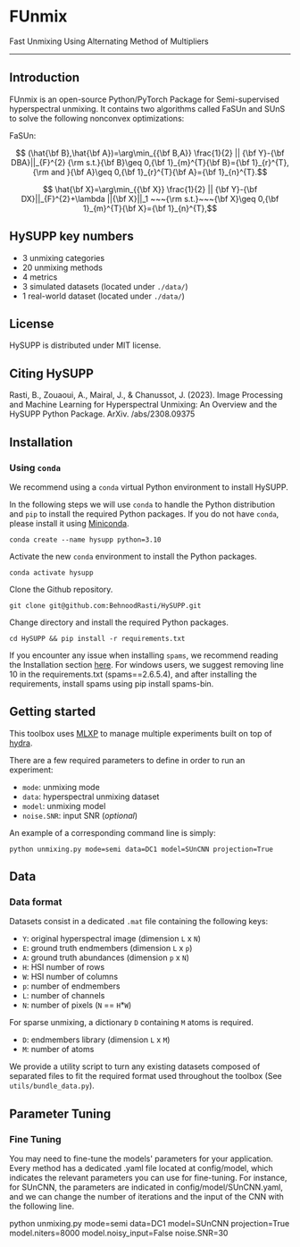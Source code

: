 # FUnmix
Fast Unmixing Using Alternating Method of Multipliers 

---

## Introduction

FUnmix is an open-source Python/PyTorch Package for Semi-supervised hyperspectral unmixing. It contains two algorithms called FaSUn and SUnS to solve the following nonconvex optimizations:

FaSUn:
```math
  (\hat{\bf B},\hat{\bf A})=\arg\min_{{\bf B,A}} \frac{1}{2} || {\bf Y}-{\bf DBA}||_{F}^{2} 
{\rm s.t.}{\bf B}\geq 0,{\bf 1}_{m}^{T}{\bf B}={\bf 1}_{r}^{T},  {\rm and }{\bf A}\geq 0,{\bf 1}_{r}^{T}{\bf A}={\bf 1}_{n}^{T}.
```

```math
 \hat{\bf X}=\arg\min_{{\bf X}} \frac{1}{2} || {\bf Y}-{\bf DX}||_{F}^{2}+\lambda ||{\bf X}||_1
~~~{\rm s.t.}~~~{\bf X}\geq 0,{\bf 1}_{m}^{T}{\bf X}={\bf 1}_{n}^{T},
```
## HySUPP key numbers

* 3 unmixing categories
* 20 unmixing methods
* 4 metrics
* 3 simulated datasets (located under `./data/`)
* 1 real-world dataset (located under `./data/`)

## License

HySUPP is distributed under MIT license.

## Citing HySUPP

Rasti, B., Zouaoui, A., Mairal, J., & Chanussot, J. (2023). Image Processing and Machine Learning for Hyperspectral Unmixing: An Overview and the HySUPP Python Package. ArXiv. /abs/2308.09375

## Installation

### Using `conda`

We recommend using a `conda` virtual Python environment to install HySUPP.

In the following steps we will use `conda` to handle the Python distribution and `pip` to install the required Python packages.
If you do not have `conda`, please install it using [Miniconda](https://docs.conda.io/en/latest/miniconda.html).

```
conda create --name hysupp python=3.10
```

Activate the new `conda` environment to install the Python packages.

```
conda activate hysupp
```

Clone the Github repository.

```
git clone git@github.com:BehnoodRasti/HySUPP.git
```

Change directory and install the required Python packages.

```
cd HySUPP && pip install -r requirements.txt
```

If you encounter any issue when installing `spams`, we recommend reading the Installation section [here](https://pypi.org/project/spams/).
For windows users, we suggest removing line 10 in the requirements.txt (spams==2.6.5.4), and after installing the requirements, install spams using pip install spams-bin.


## Getting started

This toolbox uses [MLXP](https://inria-thoth.github.io/mlxp/) to manage multiple experiments built on top of [hydra](https://hydra.cc/).

There are a few required parameters to define in order to run an experiment:
* `mode`: unmixing mode
* `data`: hyperspectral unmixing dataset
* `model`: unmixing model
* `noise.SNR`: input SNR (*optional*)

An example of a corresponding command line is simply:

```shell
python unmixing.py mode=semi data=DC1 model=SUnCNN projection=True
```

## Data

### Data format

Datasets consist in a dedicated `.mat` file containing the following keys:

* `Y`: original hyperspectral image (dimension `L` x `N`)
* `E`: ground truth endmembers (dimension `L` x `p`)
* `A`: ground truth abundances (dimension `p` x `N`)
* `H`: HSI number of rows
* `W`: HSI number of columns
* `p`: number of endmembers
* `L`: number of channels
* `N`: number of pixels (`N` == `H`*`W`)

For sparse unmixing, a dictionary `D` containing `M` atoms is required.

* `D`: endmembers library (dimension `L` x `M`)
* `M`: number of atoms

We provide a utility script to turn any existing datasets composed of separated files to fit the required format used throughout the toolbox (See `utils/bundle_data.py`).

## Parameter Tuning

### Fine Tuning

You may need to fine-tune the models' parameters for your application. Every method has a dedicated .yaml file located at config/model, which indicates the relevant parameters you can use for fine-tuning. For instance, for SUnCNN, the parameters are indicated in config/model/SUnCNN.yaml, and we can change the number of iterations and the input of the CNN with the following line. 

python unmixing.py mode=semi data=DC1 model=SUnCNN projection=True model.niters=8000 model.noisy_input=False noise.SNR=30

